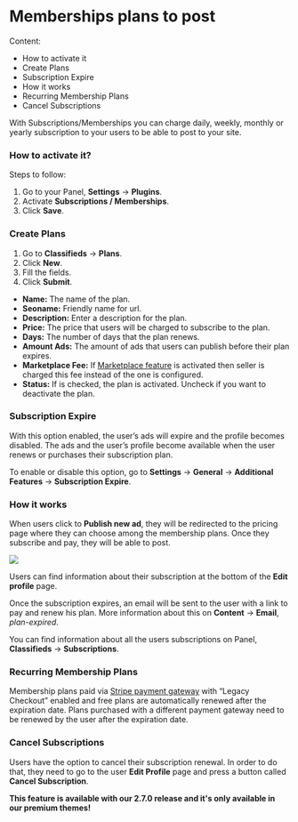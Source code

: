 # Memberships plans to post
Content:
-   How to activate it
-   Create Plans
-   Subscription Expire
-   How it works
-   Recurring Membership Plans
-   Cancel Subscriptions

With Subscriptions/Memberships you can charge daily, weekly, monthly or yearly subscription to your users to be able to post to your site.

### How to activate it?

Steps to follow:
1.  Go to your Panel,  **Settings**  ->  **Plugins**.
2.  Activate  **Subscriptions / Memberships**.
3.  Click  **Save**.


### Create Plans

1.  Go to  **Classifieds**  ->  **Plans**.
2.  Click  **New**.
3.  Fill the fields.
4.  Click  **Submit**.

-   **Name:**  The name of the plan.
-   **Seoname:**  Friendly name for url.
-   **Description:**  Enter a description for the plan.
-   **Price:**  The price that users will be charged to subscribe to the plan.
-   **Days:**  The number of days that the plan renews.
-   **Amount Ads:**  The amount of ads that users can publish before their plan expires.
-   **Marketplace Fee:**  If  [Marketplace feature](Payment-set-up-marketplace-with-srtipe-connect.md)  is activated then seller is charged this fee instead of the one is configured.
-   **Status:**  If is checked, the plan is activated. Uncheck if you want to deactivate the plan.

### Subscription Expire

With this option enabled, the user’s ads will expire and the profile becomes disabled. The ads and the user’s profile become available when the user renews or purchases their subscription plan.

To enable or disable this option, go to  **Settings**  ->  **General**  ->  **Additional Features**  ->  **Subscription Expire**.

### How it works

When users click to  **Publish new ad**, they will be redirected to the pricing page where they can choose among the membership plans. Once they subscribe and pay, they will be able to post.

![](https://raw.githubusercontent.com/yclas/guides/master/images/membershipplan.png)

Users can find information about their subscription at the bottom of the  **Edit profile**  page.

Once the subscription expires, an email will be sent to the user with a link to pay and renew his plan. More information about this on  **Content**  ->  **Email**,  _plan-expired_.

You can find information about all the users subscriptions on Panel,  **Classifieds**  ->  **Subscriptions**.

### Recurring Membership Plans

Membership plans paid via  [Stripe payment gateway](Payment-set-up-marketplace-with-srtipe-connect.md)  with “Legacy Checkout” enabled and free plans are automatically renewed after the expiration date. Plans purchased with a different payment gateway need to be renewed by the user after the expiration date.

### Cancel Subscriptions

Users have the option to cancel their subscription renewal. In order to do that, they need to go to the user **Edit Profile** page and press a button called  **Cancel Subscription**.


**This feature is available with our 2.7.0 release and it's only available in our premium themes!**
